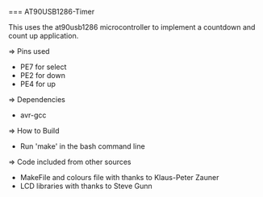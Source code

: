 === AT90USB1286-Timer

This uses the at90usb1286 microcontroller to implement a countdown and count up application. 

=> Pins used
- PE7 for select
- PE2 for down
- PE4 for up

=> Dependencies
- avr-gcc

=> How to Build
- Run 'make' in the bash command line

=> Code included from other sources
- MakeFile and colours file with thanks to Klaus-Peter Zauner
- LCD libraries with thanks to Steve Gunn
